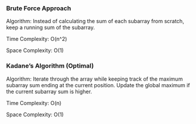 ### Brute Force Approach
Algorithm: Instead of calculating the sum of each subarray from scratch, keep a running sum of the subarray.

Time Complexity: O(n^2)

Space Complexity: O(1)

### Kadane’s Algorithm (Optimal)
Algorithm: Iterate through the array while keeping track of the maximum subarray sum ending at the current position. Update the global maximum if the current subarray sum is higher.

Time Complexity: O(n)

Space Complexity: O(1)

